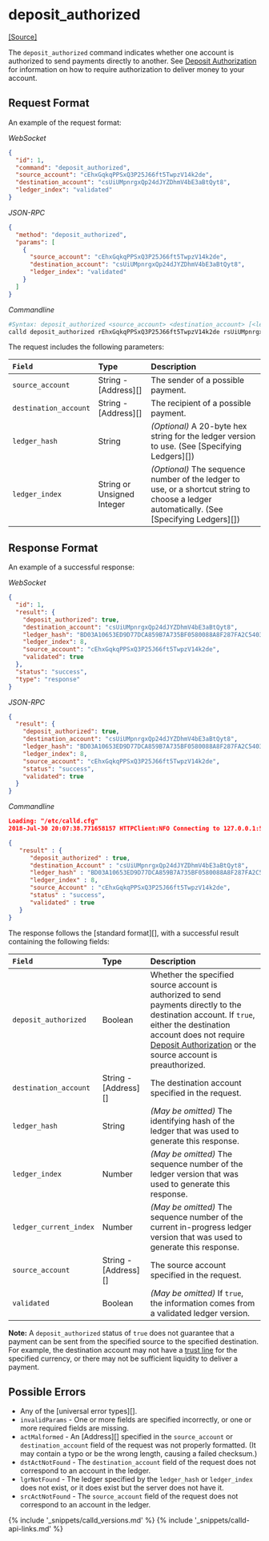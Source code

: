 # deposit_authorized
[[Source]<br>](https://github.com/callchain/call-lib/blob/817d2339b8632cb2f97d3edd6f7af33aa7631744/src/call/rpc/handlers/DepositAuthorized.cpp "Source")

The `deposit_authorized` command indicates whether one account is authorized to send payments directly to another. See [Deposit Authorization](depositauth.html) for information on how to require authorization to deliver money to your account.

## Request Format
An example of the request format:

<!-- MULTICODE_BLOCK_START -->

*WebSocket*

```json
{
  "id": 1,
  "command": "deposit_authorized",
  "source_account": "cEhxGqkqPPSxQ3P25J66ft5TwpzV14k2de",
  "destination_account": "csUiUMpnrgxQp24dJYZDhmV4bE3aBtQyt8",
  "ledger_index": "validated"
}
```

*JSON-RPC*

```json
{
  "method": "deposit_authorized",
  "params": [
    {
      "source_account": "cEhxGqkqPPSxQ3P25J66ft5TwpzV14k2de",
      "destination_account": "csUiUMpnrgxQp24dJYZDhmV4bE3aBtQyt8",
      "ledger_index": "validated"
    }
  ]
}
```

*Commandline*

```bash
#Syntax: deposit_authorized <source_account> <destination_account> [<ledger>]
calld deposit_authorized rEhxGqkqPPSxQ3P25J66ft5TwpzV14k2de rsUiUMpnrgxQp24dJYZDhmV4bE3aBtQyt8 validated
```

<!-- MULTICODE_BLOCK_END -->

The request includes the following parameters:

| `Field`               | Type                       | Description             |
|:----------------------|:---------------------------|:------------------------|
| `source_account`      | String - [Address][]       | The sender of a possible payment. |
| `destination_account` | String - [Address][]       | The recipient of a possible payment. |
| `ledger_hash`         | String                     | _(Optional)_ A 20-byte hex string for the ledger version to use. (See [Specifying Ledgers][]) |
| `ledger_index`        | String or Unsigned Integer | _(Optional)_ The sequence number of the ledger to use, or a shortcut string to choose a ledger automatically. (See [Specifying Ledgers][]) |


## Response Format

An example of a successful response:

<!-- MULTICODE_BLOCK_START -->

*WebSocket*

```json
{
  "id": 1,
  "result": {
    "deposit_authorized": true,
    "destination_account": "csUiUMpnrgxQp24dJYZDhmV4bE3aBtQyt8",
    "ledger_hash": "BD03A10653ED9D77DCA859B7A735BF0580088A8F287FA2C5403E0A19C58EF322",
    "ledger_index": 8,
    "source_account": "cEhxGqkqPPSxQ3P25J66ft5TwpzV14k2de",
    "validated": true
  },
  "status": "success",
  "type": "response"
}
```

*JSON-RPC*

```json
{
  "result": {
    "deposit_authorized": true,
    "destination_account": "csUiUMpnrgxQp24dJYZDhmV4bE3aBtQyt8",
    "ledger_hash": "BD03A10653ED9D77DCA859B7A735BF0580088A8F287FA2C5403E0A19C58EF322",
    "ledger_index": 8,
    "source_account": "cEhxGqkqPPSxQ3P25J66ft5TwpzV14k2de",
    "status": "success",
    "validated": true
  }
}
```

*Commandline*

```json
Loading: "/etc/calld.cfg"
2018-Jul-30 20:07:38.771658157 HTTPClient:NFO Connecting to 127.0.0.1:5005

{
   "result" : {
      "deposit_authorized" : true,
      "destination_Account" : "csUiUMpnrgxQp24dJYZDhmV4bE3aBtQyt8",
      "ledger_hash" : "BD03A10653ED9D77DCA859B7A735BF0580088A8F287FA2C5403E0A19C58EF322",
      "ledger_index" : 8,
      "source_Account" : "cEhxGqkqPPSxQ3P25J66ft5TwpzV14k2de",
      "status" : "success",
      "validated" : true
   }
}
```

<!-- MULTICODE_BLOCK_END -->

The response follows the [standard format][], with a successful result containing the following fields:

| `Field`                | Type                 | Description                  |
|:-----------------------|:---------------------|:-----------------------------|
| `deposit_authorized`   | Boolean              | Whether the specified source account is authorized to send payments directly to the destination account. If `true`, either the destination account does not require [Deposit Authorization](depositauth.html) or the source account is preauthorized. |
| `destination_account`  | String - [Address][] | The destination account specified in the request. |
| `ledger_hash`          | String               | _(May be omitted)_ The identifying hash of the ledger that was used to generate this response. |
| `ledger_index`         | Number               | _(May be omitted)_ The sequence number of the ledger version that was used to generate this response. |
| `ledger_current_index` | Number               | _(May be omitted)_ The sequence number of the current in-progress ledger version that was used to generate this response. |
| `source_account`       | String - [Address][] | The source account specified in the request. |
| `validated`            | Boolean              | _(May be omitted)_ If `true`, the information comes from a validated ledger version. |

**Note:** A `deposit_authorized` status of `true` does not guarantee that a payment can be sent from the specified source to the specified destination. For example, the destination account may not have a [trust line](trust-lines-and-issuing.html) for the specified currency, or there may not be sufficient liquidity to deliver a payment.

## Possible Errors

* Any of the [universal error types][].
* `invalidParams` - One or more fields are specified incorrectly, or one or more required fields are missing.
* `actMalformed` - An [Address][] specified in the `source_account` or `destination_account` field of the request was not properly formatted. (It may contain a typo or be the wrong length, causing a failed checksum.)
* `dstActNotFound` - The `destination_account` field of the request does not correspond to an account in the ledger.
* `lgrNotFound` - The ledger specified by the `ledger_hash` or `ledger_index` does not exist, or it does exist but the server does not have it.
* `srcActNotFound` - The `source_account` field of the request does not correspond to an account in the ledger.


{% include '_snippets/calld_versions.md' %}
{% include '_snippets/calld-api-links.md' %}
